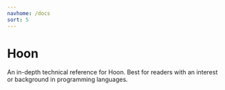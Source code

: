 ```yaml
---
navhome: /docs
sort: 5
---
```


# Hoon

An in-depth technical reference for Hoon.  Best for readers with
an interest or background in programming languages.

<list/>
